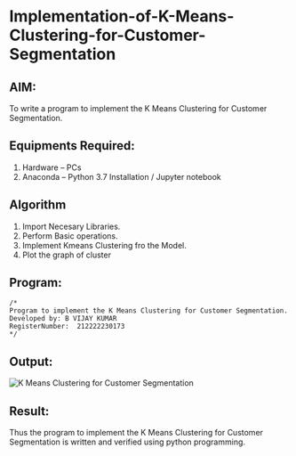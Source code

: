 # Implementation-of-K-Means-Clustering-for-Customer-Segmentation

## AIM:
To write a program to implement the K Means Clustering for Customer Segmentation.

## Equipments Required:
1. Hardware – PCs
2. Anaconda – Python 3.7 Installation / Jupyter notebook

## Algorithm
1. Import Necesary Libraries.
2. Perform Basic operations.
3. Implement Kmeans Clustering fro the Model.
4. Plot the graph of cluster
   

## Program:
```
/*
Program to implement the K Means Clustering for Customer Segmentation.
Developed by: B VIJAY KUMAR
RegisterNumber:  212222230173
*/
```

## Output:
![K Means Clustering for Customer Segmentation](sam.png)


## Result:
Thus the program to implement the K Means Clustering for Customer Segmentation is written and verified using python programming.
